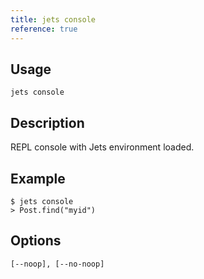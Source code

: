 ```yaml
---
title: jets console
reference: true
---
```


## Usage

    jets console

## Description

REPL console with Jets environment loaded.

## Example

    $ jets console
    > Post.find("myid")

## Options

```
[--noop], [--no-noop]  
```

